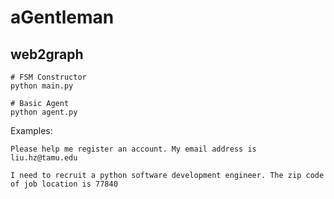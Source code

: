 # aGentleman

## web2graph
```shell
# FSM Constructor
python main.py

# Basic Agent
python agent.py
```

Examples:
```
Please help me register an account. My email address is liu.hz@tamu.edu

I need to recruit a python software development engineer. The zip code of job location is 77840
```

